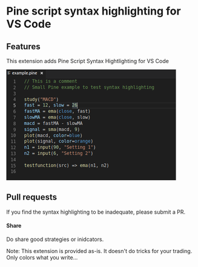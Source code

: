 # Pine script syntax highlighting for VS Code

## Features

This extension adds Pine Script Syntax Hightlighting for VS Code

![Pine Example](images/pine_example.png)

## Pull requests

If you find the syntax highlighting to be inadequate, please submit a PR.

#### Share

Do share good strategies or inidcators.


Note: This extension is provided as-is. It doesn't do tricks for your trading. Only colors what you write...